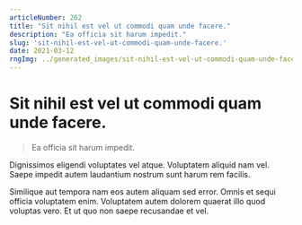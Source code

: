 ```yaml
---
articleNumber: 262
title: "Sit nihil est vel ut commodi quam unde facere."
description: "Ea officia sit harum impedit."
slug: 'sit-nihil-est-vel-ut-commodi-quam-unde-facere.'
date: 2021-03-12
rngImg: ../generated_images/sit-nihil-est-vel-ut-commodi-quam-unde-facere..jpg
---
```


# Sit nihil est vel ut commodi quam unde facere.

> Ea officia sit harum impedit.

Dignissimos eligendi voluptates vel atque. Voluptatem aliquid nam vel. Saepe impedit autem laudantium nostrum sunt harum rem facilis.
 Similique aut tempora nam eos autem aliquam sed error. Omnis et sequi officia voluptatem enim. Voluptatem autem dolorem quaerat illo quod voluptas vero. Et ut quo non saepe recusandae et vel.
